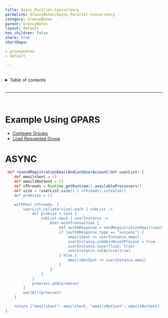 ```yaml
---
title: Async_Parallel-Concurrency
permalink: GroovyNotes/Async_Parallel-Concurrency
category: GroovyNotes
parent: GroovyNotes
layout: default
has_children: false
share: true
shortRepo:

- groovynotes
- default

---
```


<br/>    

<details markdown="block">    
<summary>    
Table of contents    
</summary>    
{: .text-delta }    
1. TOC    
{:toc}    
</details>    

<br/>    

***    

<br/>    

# Example Using GPARS

- [Compare Groups](https://gist.github.com/14paxton/b7ff93091f4db71beffb0a37140fa0f2)
- [Load Requested Group](https://gist.github.com/14paxton/ef4f6e91fa7fa44015c41f26a1caf3ae)

# ASYNC

```groovy    
 def resendRegistrationEmailAndLockUserAccount(def userList) {
    def emailsSent = []
    def emailsNotSent = []
    def nThreads = Runtime.getRuntime().availableProcessors()
    def size = (userList.size() / nThreads).intValue()
    def promises = []

    withPool nThreads, {
        userList.collate(size).each { subList ->
            def promise = task {
                subList.each { userInstance ->
                    User.withTransaction {
                        def auth0Response = sendRegistrationEmail(userInstance)
                        if (auth0Response.type == "success") {
                            emailsSent << userInstance.email
                            userInstance.inAdminResetProcess = true
                            userInstance.save(flush: true)
                            userInstance.setActive(true)
                        } else {
                            emailsNotSent << userInstance.email
                        }
                    }
                }
            }
            promises.add(promise)
        }
        waitAll(promises)
    }

    return ["emailsSent": emailsSent, "emailsNotSent": emailsNotSent]
}    
```